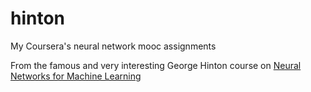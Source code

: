 # hinton
My Coursera's neural network mooc assignments

From the famous and very interesting George Hinton course on [Neural Networks for Machine Learning](https://fr.coursera.org/learn/neural-networks)
